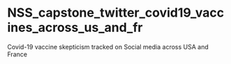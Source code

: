 # NSS_capstone_twitter_covid19_vaccines_across_us_and_fr
Covid-19 vaccine skepticism tracked on Social media across USA and France
